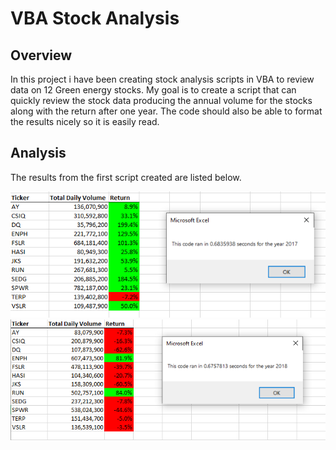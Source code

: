 # VBA Stock Analysis

## Overview
In this project i have been creating stock analysis scripts in VBA to review data on 12 Green energy stocks. My goal is to create a script that can quickly review the stock data producing the annual volume for the stocks along with the return after one year. The code should also be able to format the results nicely so it is easily read. 

## Analysis
The results from the first script created are listed below. 

![image](https://github.com/JonLev03-hub/Stock-analysis/blob/main/2017%20Stock%20analysis.png)
![image](https://github.com/JonLev03-hub/Stock-analysis/blob/main/2018%20Stock%20analysis.png)
